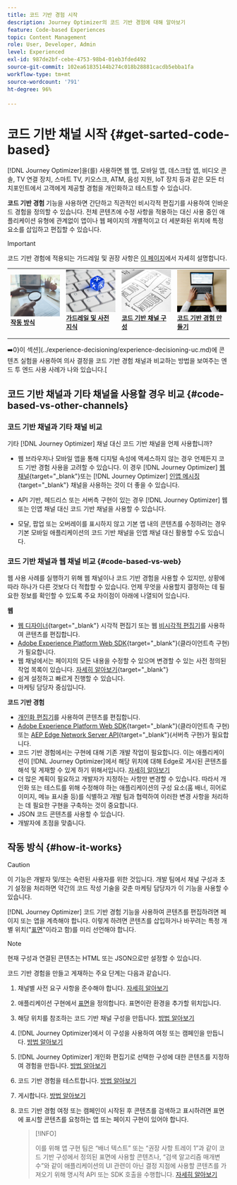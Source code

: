 ```yaml
---
title: 코드 기반 경험 시작
description: Journey Optimizer의 코드 기반 경험에 대해 알아보기
feature: Code-based Experiences
topic: Content Management
role: User, Developer, Admin
level: Experienced
exl-id: 987de2bf-cebe-4753-98b4-01eb3fded492
source-git-commit: 102ea61835144b274c018b28881cacdb5ebba1fa
workflow-type: tm+mt
source-wordcount: '791'
ht-degree: 96%

---
```


# 코드 기반 채널 시작 {#get-sarted-code-based}

[!DNL Journey Optimizer]을(를) 사용하면 웹 앱, 모바일 앱, 데스크탑 앱, 비디오 콘솔, TV 연결 장치, 스마트 TV, 키오스크, ATM, 음성 지원, IoT 장치 등과 같은 모든 터치포인트에서 고객에게 제공할 경험을 개인화하고 테스트할 수 있습니다.

**코드 기반 경험** 기능을 사용하면 간단하고 직관적인 비시각적 편집기를 사용하여 인바운드 경험을 정의할 수 있습니다. 전체 콘텐츠에 수정 사항을 적용하는 대신 사용 중인 애플리케이션 유형에 관계없이 앱이나 웹 페이지의 개별적이고 더 세분화된 위치에 특정 요소를 삽입하고 편집할 수 있습니다.

<!--[!DNL Journey Optimizer] allows you to compose and deliver content on any inbound device in a developer-focused workflow. You can leverage all the personalization capabilities, and preview what will be published. The content can be static (images, text, JSON, HTML) or dynamic (offers, decisions, recommendations). You can also insert custom content actions in your omni-channel journeys.-->

>[!IMPORTANT]
>
>코드 기반 경험에 적용되는 가드레일 및 권장 사항은 [이 페이지](code-based-prerequisites.md)에서 자세히 설명합니다.


<!--Discover the detailed steps to create a code-based campaign in this video.-->

<table style="table-layout:fixed"><tr style="border: 0;">
<td>
<a href="#how-it-works">
<img alt="리드" src="../assets/do-not-localize/privacy-audit.jpeg">
</a>
<div><a href="#how-it-works"><strong>작동 방식</strong>
</div>
<p>
</td>
<td>
<a href="code-based-prerequisites.md">
<img alt="유효성 검사" src="../assets/do-not-localize/web-prerequisites.jpg">
</a>
<div>
<a href="code-based-prerequisites.md"><strong>가드레일 및 사전 지식</strong></a>
</div>
<p>
</td>
<td>
<a href="code-based-configuration.md">
<img alt="유효성 검사" src="../assets/do-not-localize/web-design.jpg">
</a>
<div>
<a href="code-based-implementation-samples.md"><strong>코드 기반 채널 구성</strong></a>
</div>
<p>
</td>
<td>
<a href="create-code-based.md#create-code-based-campaign">
<img alt="드물게" src="../assets/do-not-localize/web-create.jpg">
</a>
<div>
<a href="create-code-based.md#create-code-based-campaign"><strong>코드 기반 경험 만들기</strong></a>
</div>
<p></td>
</tr></table>

<!--[Learn how to create a code-based campaign in this video](#video)-->

➡️0}이 섹션](../experience-decisioning/experience-decisioning-uc.md)에 콘텐츠 실험을 사용하여 의사 결정을 코드 기반 경험 채널과 비교하는 방법을 보여주는 엔드 투 엔드 사용 사례가 나와 있습니다.[

## 코드 기반 채널과 기타 채널을 사용할 경우 비교 {#code-based-vs-other-channels}

### 코드 기반 채널과 기타 채널 비교

기타 [!DNL Journey Optimizer] 채널 대신 코드 기반 채널을 언제 사용합니까?

* 웹 브라우저나 모바일 앱을 통해 디지털 속성에 액세스하지 않는 경우 언제든지 코드 기반 경험 사용을 고려할 수 있습니다. 이 경우 [!DNL Journey Optimizer] [웹 채널](../web/get-started-web.md){target="_blank"}또는 [!DNL Journey Optimizer] [인앱 메시징](../in-app/get-started-in-app.md){target="_blank"} 채널을 사용하는 것이 더 좋을 수 있습니다.

<!--* You can use the code-based channel as an alternative to the [!DNL Journey Optimizer] web channel if your website cannot be loaded into the [web designer](../web/web-visual-editor.md){target="_blank"} visual editor or if you cannot use the [browser extension](../web/web-prerequisites.md#visual-authoring-prerequisites){target="_blank"} that powers visual authoring for web channel.-->

* API 기반, 헤드리스 또는 서버측 구현이 있는 경우 [!DNL Journey Optimizer] 웹 또는 인앱 채널 대신 코드 기반 채널을 사용할 수 있습니다.

* 모달, 팝업 또는 오버레이를 표시하지 않고 기본 앱 내의 콘텐츠를 수정하려는 경우 기본 모바일 애플리케이션의 코드 기반 채널을 인앱 채널 대신 활용할 수도 있습니다.

### 코드 기반 채널과 웹 채널 비교 {#code-based-vs-web}

웹 사용 사례를 실행하기 위해 웹 채널이나 코드 기반 경험을 사용할 수 있지만, 상황에 따라 하나가 다른 것보다 더 적합할 수 있습니다. 언제 무엇을 사용할지 결정하는 데 필요한 정보를 확인할 수 있도록 주요 차이점이 아래에 나열되어 있습니다.

**웹**

* [웹 디자이너](../web/web-visual-editor.md){target="_blank"} 시각적 편집기 또는 웹 [비시각적 편집기](../web/web-non-visual-editor.md)를 사용하여 콘텐츠를 편집합니다.
* [Adobe Experience Platform Web SDK](https://experienceleague.adobe.com/docs/platform-learn/implement-web-sdk/overview.html?lang=ko-KR){target="_blank"}(클라이언트측 구현)가 필요합니다.
  <!--* You need the [Adobe Experience Cloud Visual Editing Helper](https://chrome.google.com/webstore/detail/adobe-experience-cloud-vi/kgmjjkfjacffaebgpkpcllakjifppnca){target="_blank"} extension installed on your web browser. [Learn more](../web/web-prerequisites.md){target="_blank"}-->
* 웹 채널에서는 페이지의 모든 내용을 수정할 수 있으며 변경할 수 있는 사전 정의된 작업 목록이 있습니다. [자세히 알아보기](../web/web-visual-editor.md){target="_blank"}
* 쉽게 설정하고 빠르게 진행할 수 있습니다.
* 마케팅 담당자 중심입니다.

**코드 기반 경험**

* [개인화 편집기](create-code-based.md#edit-code)를 사용하여 콘텐츠를 편집합니다.
* [Adobe Experience Platform Web SDK](https://experienceleague.adobe.com/docs/platform-learn/implement-web-sdk/overview.html?lang=ko-KR){target="_blank"}(클라이언트측 구현) 또는 [AEP Edge Network Server API](https://experienceleague.adobe.com/docs/experience-platform/edge-network-server-api/data-collection/interactive-data-collection.html?lang=ko-KR){target="_blank"}(서버측 구현)가 필요합니다.
* 코드 기반 경험에서는 구현에 대해 기존 개발 작업이 필요합니다. 이는 애플리케이션이 [!DNL Journey Optimizer]에서 해당 위치에 대해 Edge로 게시된 콘텐츠를 해석 및 게재할 수 있게 하기 위해서입니다. [자세히 알아보기](code-based-surface.md)
* 더 많은 계획이 필요하고 개발자가 지정하는 사항만 변경할 수 있습니다. 따라서 개인화 또는 테스트를 위해 수정해야 하는 애플리케이션의 구성 요소(홈 배너, 히어로 이미지, 메뉴 표시줄 등)를 식별하고 개발 팀과 협력하여 이러한 변경 사항을 처리하는 데 필요한 구현을 구축하는 것이 중요합니다.
* JSON 코드 콘텐츠를 사용할 수 있습니다.
* 개발자에 초점을 맞춥니다.

## 작동 방식 {#how-it-works}

>[!CAUTION]
>
>이 기능은 개발자 및/또는 숙련된 사용자를 위한 것입니다. 개발 팀에서 채널 구성과 초기 설정을 처리하면 약간의 코드 작성 기술을 갖춘 마케팅 담당자가 이 기능을 사용할 수 있습니다.

[!DNL Journey Optimizer] 코드 기반 경험 기능을 사용하여 콘텐츠를 편집하려면 페이지 또는 앱을 계측해야 합니다. 이렇게 하려면 콘텐츠를 삽입하거나 바꾸려는 특정 개별 위치(&quot;[표면](code-based-surface.md)&quot;이라고 함)를 미리 선언해야 합니다.

>[!NOTE]
>
>현재 구성과 연결된 콘텐츠는 HTML 또는 JSON으로만 설정할 수 있습니다. 

코드 기반 경험을 만들고 게재하는 주요 단계는 다음과 같습니다.

1. 채널별 사전 요구 사항을 준수해야 합니다. [자세히 알아보기](code-based-prerequisites.md)

1. 애플리케이션 구현에서 [표면](code-based-surface.md#surface-definition)을 정의합니다. 표면이란 환경을 추가할 위치입니다.

1. 해당 위치를 참조하는 코드 기반 채널 구성을 만듭니다. [방법 알아보기](code-based-configuration.md#create-code-based-configuration)

1. [!DNL Journey Optimizer]에서 이 구성을 사용하여 여정 또는 캠페인을 만듭니다. [방법 알아보기](create-code-based.md#create-code-based-campaign)

1. [!DNL Journey Optimizer] 개인화 편집기로 선택한 구성에 대한 콘텐츠를 지정하여 경험을 만듭니다. [방법 알아보기](create-code-based.md#edit-code)

1. 코드 기반 경험을 테스트합니다. [방법 알아보기](test-code-based.md)

1. 게시합니다. [방법 알아보기](publish-code-based.md)

1. 코드 기반 경험 여정 또는 캠페인이 시작된 후 콘텐츠를 검색하고 표시하려면 표면에 표시할 콘텐츠를 요청하는 앱 또는 페이지 구현이 있어야 합니다.

   >[!INFO]
   >
   >이를 위해 앱 구현 팀은 “배너 텍스트” 또는 “권장 사항 트레이 1”과 같이 코드 기반 구성에서 정의된 표면에 사용할 콘텐츠나, “검색 알고리즘 매개변수”와 같이 애플리케이션의 UI 관련이 아닌 결정 지점에 사용할 콘텐츠를 가져오기 위해 명시적 API 또는 SDK 호출을 수행합니다. <!--In this case, the implementation team is responsible for rendering or otherwise interpreting and acting on the returned content.--> [자세히 알아보기](code-based-implementation-samples.md)

